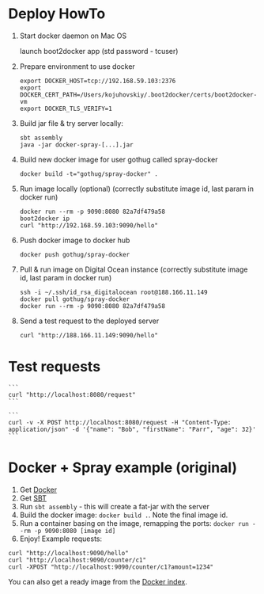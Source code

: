 Deploy HowTo
============
1. Start docker daemon on Mac OS

    launch boot2docker app (std password - tcuser)

2. Prepare environment to use docker

    ```
    export DOCKER_HOST=tcp://192.168.59.103:2376
    export DOCKER_CERT_PATH=/Users/kojuhovskiy/.boot2docker/certs/boot2docker-vm
    export DOCKER_TLS_VERIFY=1
    ```

3. Build jar file & try server locally:

   ```
   sbt assembly
   java -jar docker-spray-[...].jar
   ```

3. Build new docker image for user gothug called spray-docker

    ```
    docker build -t="gothug/spray-docker" .
    ```

4. Run image locally (optional) (correctly substitute image id, last param in docker run)

    ```
    docker run --rm -p 9090:8080 82a7df479a58
    boot2docker ip
    curl "http://192.168.59.103:9090/hello"
    ```

5. Push docker image to docker hub

    ```
    docker push gothug/spray-docker
    ```

6. Pull & run image on Digital Ocean instance (correctly substitute image id, last param in docker run)

    ```
    ssh -i ~/.ssh/id_rsa_digitalocean root@188.166.11.149
    docker pull gothug/spray-docker
    docker run --rm -p 9090:8080 82a7df479a58
    ```

7. Send a test request to the deployed server

    ```
    curl "http://188.166.11.149:9090/hello"
    ```
    
Test requests
=============

    ```
    curl "http://localhost:8080/request"
    ```
    
    ```
    curl -v -X POST http://localhost:8080/request -H "Content-Type: application/json" -d '{"name": "Bob", "firstName": "Parr", "age": 32}'
    ```

Docker + Spray example (original)
=================================

1. Get [Docker](http://www.docker.io)
2. Get [SBT](http://www.scala-sbt.org/)
3. Run `sbt assembly` - this will create a fat-jar with the server
4. Build the docker image: `docker build .`. Note the final image id.
5. Run a container basing on the image, remapping the ports: `docker run --rm -p 9090:8080 [image id]`
6. Enjoy! Example requests:

```
curl "http://localhost:9090/hello"
curl "http://localhost:9090/counter/c1"
curl -XPOST "http://localhost:9090/counter/c1?amount=1234"
```

You can also get a ready image from the [Docker index](https://index.docker.io/u/adamw/spray-example/).
